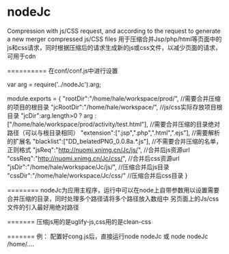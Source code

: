 nodeJc
======

Compression with js/CSS request, and according to the request to generate a new merger compressed js/CSS files
用于压缩合并Jsp/php/html等页面中的js和css请求，同时根据压缩后的请求生成新的js或css文件，以减少页面的请求，可用于cdn

==========
在conf/conf.js中进行设置



var arg = require('../nodeJc').arg;

module.exports = {
    "rootDir":"/home/hale/workspace/prod/",     //需要合并压缩的项目的根目录
    "jcRootDir":"/home/hale/workspace/",        //js/css实际存放项目根目录
    "jcDir":arg.length>0 ? arg : ["/home/hale/workspace/prod/activity/test.html"],  //需要合并压缩的目录绝对路径（可以与根目录相同）
    "extension":[".jsp",".php",".html",".ejs"],      //需要解析的扩展名
    "blacklist":["DD_belatedPNG_0.0.8a.*.js"],                        //不需要合并压缩的名单，正则格式
    "jsReq":"http://nuomi.xnimg.cn/Jc/js/",                      //合并后js资源url
    "cssReq":"http://nuomi.xnimg.cn/Jc/css/",                      //合并后css资源url
    "jsDir":"/home/hale/workspace/Jc/js/",     //压缩合并后js目录
    "cssDir":"/home/hale/workspace/Jc/css/"     //压缩合并后css目录
}

========
nodeJc为应用主程序，运行中可以在node上自带参数用以设置需要合并压缩的目录，同时处理多个路径请将多个路径放入数组中
另页面上的Js/css文件的引入最好用绝对路径

=======
压缩js用的是uglify-js,css用的是clean-css

=======
例：
配置好cong.js后，直接运行node nodeJc
或
node nodeJc /home/....



